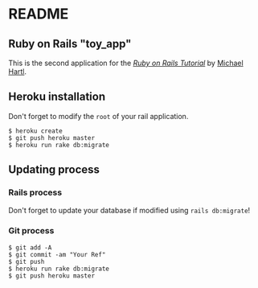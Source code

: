 # README

## Ruby on Rails "toy_app"

This is the second application for the
[*Ruby on Rails Tutorial*](http://www.railstutorial.org/)
by [Michael Hartl](http://www.michaelhartl.com/).

## Heroku installation

Don't forget to modify the `root` of your rail application.

```
$ heroku create
$ git push heroku master
$ heroku run rake db:migrate
```

## Updating process

### Rails process

Don't forget to update your database if modified using `rails db:migrate`!

### Git process

```
$ git add -A
$ git commit -am "Your Ref"
$ git push
$ heroku run rake db:migrate
$ git push heroku master
```
